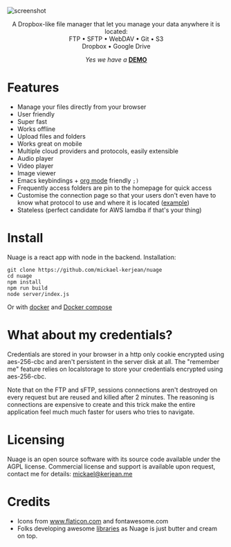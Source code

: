 ![screenshot](https://raw.githubusercontent.com/mickael-kerjean/nuage/master/.assets/img/photo.jpg)

<p align="center">
    A Dropbox-like file manager that let you manage your data anywhere it is located:<br>
    FTP • SFTP • WebDAV • Git • S3 <br>
        Dropbox • Google Drive
</p>
<p align="center">
    <i>Yes we have a</i> <b><a href="https://nuage.kerjean.me">DEMO</a></b>
</p>


# Features
- Manage your files directly from your browser
- User friendly
- Super fast
- Works offline
- Upload files and folders
- Works great on mobile
- Multiple cloud providers and protocols, easily extensible
- Audio player
- Video player
- Image viewer
- Emacs keybindings + [org mode](https://orgmode.org/) friendly `;)`
- Frequently access folders are pin to the homepage for quick access
- Customise the connection page so that your users don't even have to know what protocol to use and where it is located ([example](http://files.kerjean.me))
- Stateless (perfect candidate for AWS lamdba if that's your thing)

# Install
Nuage is a react app with node in the backend. Installation:
```
git clone https://github.com/mickael-kerjean/nuage
cd nuage
npm install
npm run build
node server/index.js
```

Or with [docker](https://hub.docker.com/r/machines/nuage/) and [Docker compose](https://github.com/mickael-kerjean/nuage/blob/master/docker/docker-compose.yml)

# What about my credentials?
Credentials are stored in your browser in a http only cookie encrypted using aes-256-cbc and aren't persistent in the server disk at all.
The "remember me" feature relies on localstorage to store your credentials encrypted using aes-256-cbc.

Note that on the FTP and sFTP, sessions connections aren't destroyed on every request but are reused and killed after 2 minutes. The reasoning is connections are expensive to create and this trick make the entire application feel much much faster for users who tries to navigate.

# Licensing
Nuage is an open source software with its source code available under the AGPL license. Commercial license and support is available upon request, contact me for details: mickael@kerjean.me

# Credits
- Icons from www.flaticon.com and fontawesome.com
- Folks developing awesome [libraries](https://github.com/mickael-kerjean/nuage/blob/master/package.json) as Nuage is just butter and cream on top.
